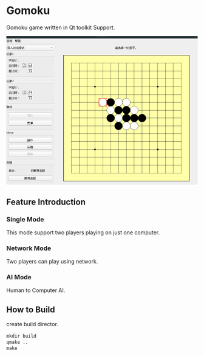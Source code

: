 # Gomoku
Gomoku game written in Qt toolkit Support.

![Gomoku Game](img/single-mode.png)

## Feature Introduction

### Single Mode
This mode support two players playing on just one computer.

### Network Mode
Two players can play using network.

### AI Mode
Human to Computer AI.



## How to Build
create build director.
```shell
mkdir build
qmake ..
make
```
